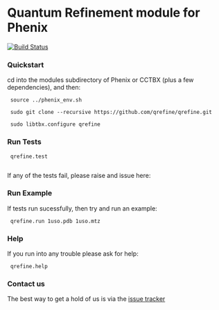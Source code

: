# Quantum Refinement module for Phenix

[![Build Status](https://travis-ci.org/qrefine/qrefine.svg?branch=master)](https://travis-ci.org/qrefine/qrefine)

### Quickstart

cd into the modules subdirectory of Phenix or CCTBX (plus a few dependencies), and then:

```
 source ../phenix_env.sh
 
 sudo git clone --recursive https://github.com/qrefine/qrefine.git
 
 sudo libtbx.configure qrefine
 ```
 
 
 ### Run Tests 

``` 
 qrefine.test
 
```
If any of the tests fail, please raise and issue here:

### Run Example 

If tests run sucessfully, then try and run an example: 

```
 qrefine.run 1uso.pdb 1uso.mtz 
```

### Help 

If you run into any trouble please ask for help:
```
 qrefine.help
```

### Contact us 

The best way to get a hold of us is via the  [issue tracker](https://github.com/qrefine/qr-core/issues)

